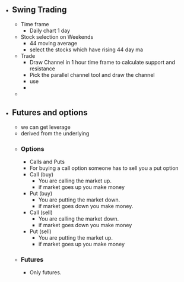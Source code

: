 - ## Swing Trading
	- Time frame
		- Daily chart 1 day
	- Stock selection on Weekends
		- 44 moving average
		- select the stocks which have rising 44 day ma
	- Trade
		- Draw Channel in 1 hour time frame to calculate support and resistance
		- Pick the parallel channel tool and draw the channel
		- use
		-
	-
- ## Futures and options
	- we can get leverage
	- derived from the underlying
	- ### Options
		- Calls and Puts
		- For buying a call option someone has to sell you a put option
		- Call (buy)
			- You are calling the market up.
			- if market goes up you make money
		- Put (buy)
			- You are putting the market down.
			- if market goes down you make money.
		- Call (sell)
			- You are calling the market down.
			- if market goes down you make money
		- Put (sell)
			- You are putting the market up.
			- if market goes up you make money
	- ### Futures
		- Only futures.